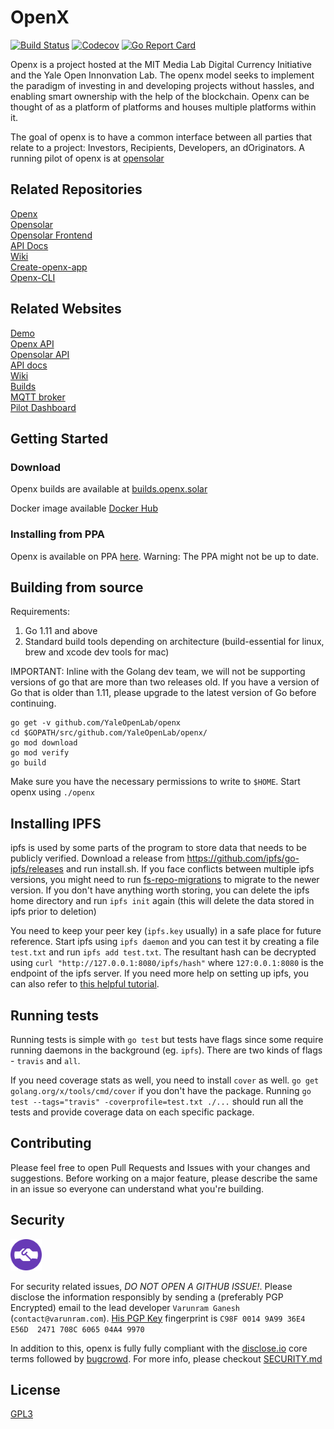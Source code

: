 # OpenX

[![Build Status](https://travis-ci.com/YaleOpenLab/openx.svg?branch=master)](https://travis-ci.com/YaleOpenLab/openx)
[![Codecov](https://codecov.io/gh/YaleOpenLab/openx/branch/master/graph/badge.svg)](https://codecov.io/gh/YaleOpenLab/openx)
[![Go Report Card](https://goreportcard.com/badge/github.com/YaleOpenLab/openx)](https://goreportcard.com/report/github.com/YaleOpenLab/openx)

Openx is a project hosted at the MIT Media Lab Digital Currency Initiative and the Yale Open Innonvation Lab. The openx model seeks to implement the paradigm of investing in and developing projects without hassles, and enabling smart ownership with the help of the blockchain. Openx can be thought of as a platform of platforms and houses multiple platforms within it.

The goal of openx is to have a common interface between all parties that relate to a project: Investors, Recipients, Developers, an dOriginators. A running pilot of openx is at [opensolar](https://github.com/YaleOpenLab/opensolar)

## Related Repositories

[Openx](https://github.com/YaleOpenLab/openx)  
[Opensolar](https://github.com/YaleOpenLab/opensolar)  
[Opensolar Frontend](https://github.com/YaleOpenLab/openx-frontend)  
[API Docs](https://github.com/YaleOpenLab/openx-apidocs)  
[Wiki](https://github.com/YaleOpenLab/openxdocs)  
[Create-openx-app](https://github.com/YaleOpenLab/create-openx-app)  
[Openx-CLI](https://github.com/Varunram/openx-cli)

## Related Websites

[Demo](www.openx.solar)  
[Openx API](api.openx.solar)  
[Opensolar API](api2.openx.solar)  
[API docs](apidocs.openx.solar)  
[Wiki](api.openx.solar)  
[Builds](builds.openx.solar)  
[MQTT broker](mqtt.openx.solar)  
[Pilot Dashboard](dashboard.openx.solar)

## Getting Started

### Download

Openx builds are available at [builds.openx.solar](builds.openx.solar)

Docker image available [Docker Hub](https://hub.docker.com/repository/docker/varunramg/openx)

### Installing from PPA

Openx is available on PPA [here](https://launchpad.net/~varunram/+archive/ubuntu/openx). Warning: The PPA might not be up to date.

## Building from source

Requirements:

1. Go 1.11 and above
2. Standard build tools depending on architecture (build-essential for linux, brew and xcode dev tools for mac)

IMPORTANT: Inline with the Golang dev team, we will not be supporting versions of go that are more than two releases old. If you have a version of Go that is older than 1.11, please upgrade to the latest version of Go before continuing.

```
go get -v github.com/YaleOpenLab/openx
cd $GOPATH/src/github.com/YaleOpenLab/openx/
go mod download
go mod verify
go build
```

Make sure you have the necessary permissions to write to `$HOME`. Start openx using `./openx`

## Installing IPFS

ipfs is used by some parts of the program to store data that needs to be publicly verified. Download a release from https://github.com/ipfs/go-ipfs/releases and run install.sh. If you face conflicts between multiple ipfs versions, you might need to run [fs-repo-migrations](https://github.com/ipfs/fs-repo-migrations/blob/master/run.md) to migrate to the newer version. If you don't have anything worth storing, you can delete the ipfs home directory and run `ipfs init` again (this will delete the data stored in ipfs prior to deletion)

You need to keep your peer key (`ipfs.key` usually) in a safe place for future reference. Start ipfs using `ipfs daemon` and you can test it by creating a file `test.txt` and run `ipfs add test.txt`. The resultant hash can be decrypted using `curl "http://127.0.0.1:8080/ipfs/hash"` where `127:0.0.1:8080` is the endpoint of the ipfs server. If you need more help on setting up ipfs, you can also refer to [this helpful tutorial](https://michalzalecki.com/set-up-ipfs-node-on-the-server/).

## Running tests

Running tests is simple with `go test` but tests have flags since some require running daemons in the background (eg. `ipfs`). There are two kinds of flags - `travis` and `all`.

If you need coverage stats as well, you need to install `cover` as well. `go get golang.org/x/tools/cmd/cover` if you don't have the package. Running `go test --tags="travis" -coverprofile=test.txt ./...` should run all the tests and provide coverage data on each specific package.

## Contributing

Please feel free to open Pull Requests and Issues with your changes and suggestions. Before working on a major feature, please describe the same in an issue so everyone can understand what you're building.

## Security

<img src="security/discloseio.png" width="50">  

For security related issues, *DO NOT OPEN A GITHUB ISSUE!*. Please disclose the information responsibly by sending a (preferably PGP Encrypted) email to the lead developer `Varunram Ganesh` (`contact@varunram.com`). [His PGP Key](https://pgp.mit.edu/pks/lookup?op=vindex&fingerprint=on&search=0x708C606504A49970) fingerprint is `C98F 0014 9A99 36E4 E56D  2471 708C 6065 04A4 9970`

In addition to this, openx is fully fully compliant with the [disclose.io](https://disclose.io) core terms followed by [bugcrowd](https://www.bugcrowd.com/resource/what-is-responsible-disclosure/). For more info, please checkout [SECURITY.md](SECURITY.md)

## License
[GPL3](https://github.com/YaleOpenLab/openx/blob/master/LICENSE)
